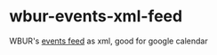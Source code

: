 # wbur-events-xml-feed
WBUR's [events feed](https://rss.wbur.org/events) as xml, good for google calendar
